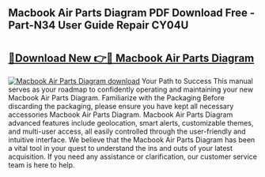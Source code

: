 ## Macbook Air Parts Diagram PDF Download Free - Part-N34 User Guide Repair CY04U

# <h2><a href="http://dflo07.blite.top/?on=Macbook+Air+Parts+Diagram">🔗Download New 👉🔴 Macbook Air Parts Diagram</a></h2>

[![Macbook Air Parts Diagram download](https://i.imgur.com/lujVjoI.png)](http://dflo07.blite.top/?on=Macbook+Air+Parts+Diagram)
Your Path to Success This manual serves as your roadmap to confidently operating and maintaining your new Macbook Air Parts Diagram. Familiarize with the Packaging Before discarding the packaging, please ensure you have kept all necessary accessories Macbook Air Parts Diagram. Macbook Air Parts Diagram advanced features include geolocation, smart alerts, customizable themes, and multi-user access, all easily controlled through the user-friendly and intuitive interface. We believe that the Macbook Air Parts Diagram has been a vital tool in your quest to understand the ins and outs of your latest acquisition. If you need any assistance or clarification, our customer service team is here to help.

